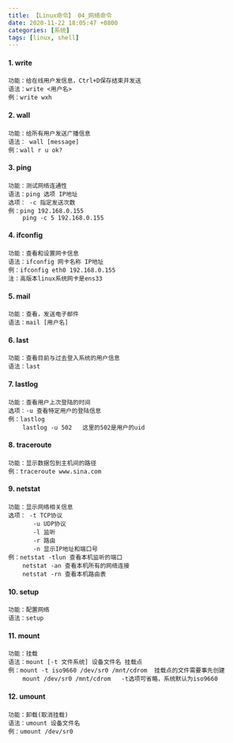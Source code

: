 ```yaml
---
title: 【Linux命令】 04_网络命令
date: 2020-11-22 18:05:47 +0800
categories: [系统]
tags: [linux, shell]
---
```

#### 1. write
    功能：给在线用户发信息，Ctrl+D保存结束并发送
    语法：write <用户名>
    例：write wxh

#### 2. wall
    功能：给所有用户发送广播信息
    语法： wall [message]
    例：wall r u ok?

#### 3. ping
    功能：测试网络连通性
    语法：ping 选项 IP地址
    选项： -c 指定发送次数
    例：ping 192.168.0.155
        ping -c 5 192.168.0.155
#### 4. ifconfig
    功能：查看和设置网卡信息
    语法：ifconfig 网卡名称 IP地址
    例：ifconfig eth0 192.168.0.155
    注：高版本linux系统网卡是ens33
#### 5. mail
    功能：查看，发送电子邮件
    语法：mail [用户名]
#### 6. last
    功能：查看目前与过去登入系统的用户信息
    语法：last
#### 7. lastlog
    功能：查看用户上次登陆的时间
    选项：-u 查看特定用户的登陆信息
    例：lastlog
        lastlog -u 502   这里的502是用户的uid
#### 8. traceroute
    功能：显示数据包到主机间的路径
    例：traceroute www.sina.com
#### 9. netstat
    功能：显示网络相关信息
    选项： -t TCP协议
           -u UDP协议
           -l 监听
           -r 路由
           -n 显示IP地址和端口号
    例：netstat -tlun 查看本机监听的端口
        netstat -an 查看本机所有的网络连接
        netstat -rn 查看本机路由表

#### 10. setup
    功能：配置网络
    语法：setup
    
#### 11. mount
    功能：挂载
    语法：mount [-t 文件系统] 设备文件名 挂载点
    例：mount -t iso9660 /dev/sr0 /mnt/cdrom  挂载点的文件需要事先创建
        mount /dev/sr0 /mnt/cdrom   -t选项可省略，系统默认为iso9660
#### 12. umount
    功能：卸载(取消挂载)
    语法：umount 设备文件名
    例：umount /dev/sr0